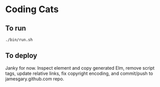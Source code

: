# Coding Cats

## To run

```sh
./bin/run.sh
```

## To deploy

Janky for now. Inspect element and copy generated Elm, remove script tags, update relative links, fix copyright encoding, and commit/push to jamesgary.github.com repo.
